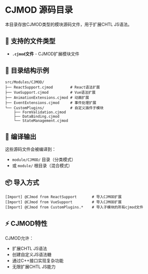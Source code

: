 # CJMOD 源码目录

本目录存放CJMOD类型的模块源码文件，用于扩展CHTL JS语法。

## 📄 支持的文件类型

- **`.cjmod`文件** - CJMOD扩展模块文件

## 📁 目录结构示例

```
src/Modules/CJMOD/
├── ReactSupport.cjmod        # React语法扩展
├── VueSupport.cjmod          # Vue语法扩展
├── AnimationExtensions.cjmod # 动画扩展
├── EventExtensions.cjmod     # 事件处理扩展
└── CustomPlugins/            # 自定义插件子模块
    ├── FormValidation.cjmod
    ├── DataBinding.cjmod
    └── StateManagement.cjmod
```

## 🎯 编译输出

这些源码文件会被编译到：
- `module/CJMOD/` 目录（分类模式）
- 或 `module/` 根目录（混合模式）

## 📦 导入方式

```chtl
[Import] @CJmod from ReactSupport       # 导入CJMOD扩展
[Import] @CJmod from VueSupport         # 导入CJMOD扩展
[Import] @CJmod from CustomPlugins.*    # 导入子模块的所有cjmod文件
```

## ⚡ CJMOD特性

CJMOD允许：
- 扩展CHTL JS语法
- 创建自定义JS语法糖
- 通过C++接口实现复杂功能
- 无限扩展CHTL JS能力
